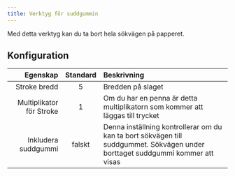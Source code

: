 ```yaml
---
title: Verktyg för suddgummin
---
```


Med detta verktyg kan du ta bort hela sökvägen på papperet.

## Konfiguration

|                 Egenskap | Standard | Beskrivning                                                                                                                                    |
| -----------------------: | :------: | :--------------------------------------------------------------------------------------------------------------------------------------------- |
|             Stroke bredd |     5    | Bredden på slaget                                                                                                                              |
| Multiplikator för Stroke |     1    | Om du har en penna är detta multiplikatorn som kommer att läggas till trycket                                                                  |
|      Inkludera suddgummi |  falskt  | Denna inställning kontrollerar om du kan ta bort sökvägen till suddgummet. Sökvägen under borttaget suddgummi kommer att visas |
